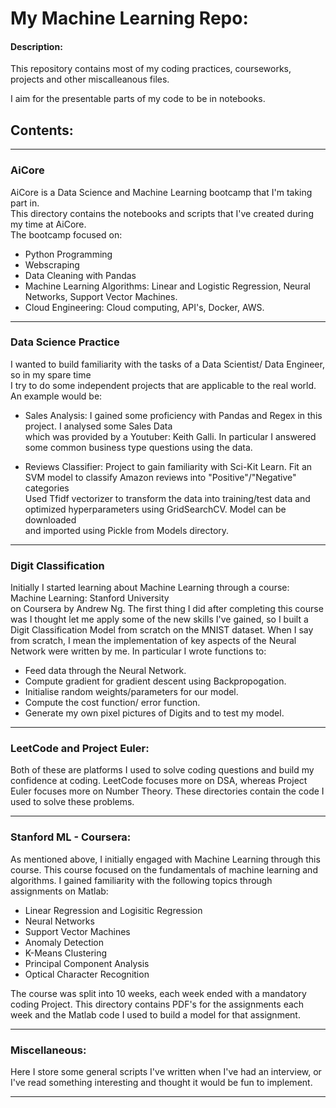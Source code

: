 # My Machine Learning Repo:

#### Description: 

This repository contains most of my coding practices, courseworks, projects and other miscalleanous files. 

I aim for the presentable parts of my code to be in notebooks. 


## Contents:

---
### AiCore



AiCore is a Data Science and Machine Learning bootcamp that I'm taking part in.\
This directory contains the notebooks and scripts that I've created during my time at AiCore. \
The bootcamp focused on: 
 
 - Python Programming
 - Webscraping
 - Data Cleaning with Pandas
 - Machine Learning Algorithms: Linear and Logistic Regression, Neural Networks, Support Vector Machines. 
 - Cloud Engineering: Cloud computing, API's, Docker, AWS. 
 
 ---
 
### Data Science Practice
 
I wanted to build familiarity with the tasks of a Data Scientist/ Data Engineer, so in my spare time \
I try to do some independent projects that are applicable to the real world. An example would be: 

- Sales Analysis: I gained some proficiency with Pandas and Regex in this project. I analysed some Sales Data\
which was provided by a Youtuber: Keith Galli. In particular I answered some common business type questions 
using the data. 

- Reviews Classifier: Project to gain familiarity with Sci-Kit Learn. Fit an SVM model to classify Amazon reviews into "Positive"/"Negative" categories \
  Used Tfidf vectorizer to transform the data into training/test data and optimized hyperparameters using GridSearchCV. Model can be downloaded \
  and imported using Pickle from Models directory. 
  

---

### Digit Classification

Initially I started learning about Machine Learning through a course: Machine Learning: Stanford University \
on Coursera by Andrew Ng. The first thing I did after completing this course was I thought let me apply some of the
new skills I've gained, so I built a Digit Classification Model from scratch on the MNIST dataset. When I say from scratch,
I mean the implementation of key aspects of the Neural Network were written by me. In particular I wrote functions to:

- Feed data through the Neural Network.
- Compute gradient for gradient descent using Backpropogation. 
- Initialise random weights/parameters for our model. 
- Compute the cost function/ error function. 
- Generate my own pixel pictures of Digits and to test my model. 

---

### LeetCode and Project Euler:

Both of these are platforms I used to solve coding questions and build my confidence at coding. LeetCode focuses more on DSA,
whereas Project Euler focuses more on Number Theory. These directories contain the code I used to solve these problems.

---

### Stanford ML - Coursera:

As mentioned above, I initially engaged with Machine Learning through this course. This course focused on the fundamentals of 
machine learning and algorithms. I gained familiarity with the following topics through assignments on Matlab:

- Linear Regression and Logisitic Regression
- Neural Networks
- Support Vector Machines
- Anomaly Detection
- K-Means Clustering
- Principal Component Analysis
- Optical Character Recognition

The course was split into 10 weeks, each week ended with a mandatory coding Project. This directory contains PDF's 
for the assignments each week and the Matlab code I used to build a model for that assignment. 

---

### Miscellaneous: 

Here I store some general scripts I've written when I've had an interview, or I've read something interesting and thought 
it would be fun to implement. 

---


<br />
<br />
